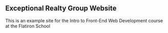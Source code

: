 ## Exceptional Realty Group Website

This is an example site for the Intro to Front-End Web Development course at the Flatiron School
